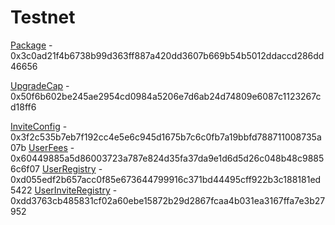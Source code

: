 # Testnet

[Package](https://testnet.suivision.xyz/package/0x3c0ad21f4b6738b99d363ff887a420dd3607b669b54b5012ddaccd286dd46656) - 0x3c0ad21f4b6738b99d363ff887a420dd3607b669b54b5012ddaccd286dd46656

[UpgradeCap](https://testnet.suivision.xyz/object/0x50f6b602be245ae2954cd0984a5206e7d6ab24d74809e6087c1123267cd18ff6) - 0x50f6b602be245ae2954cd0984a5206e7d6ab24d74809e6087c1123267cd18ff6

[InviteConfig](https://testnet.suivision.xyz/object/0x3f2c535b7eb7f192cc4e5e6c945d1675b7c6c0fb7a19bbfd788711008735a07b) - 0x3f2c535b7eb7f192cc4e5e6c945d1675b7c6c0fb7a19bbfd788711008735a07b
[UserFees](https://testnet.suivision.xyz/object/0x60449885a5d86003723a787e824d35fa37da9e1d6d5d26c048b48c98856c6f07) - 0x60449885a5d86003723a787e824d35fa37da9e1d6d5d26c048b48c98856c6f07
[UserRegistry](https://testnet.suivision.xyz/object/0xd055edf2b657acc0f85e673644799916c371bd44495cff922b3c188181ed5422) - 0xd055edf2b657acc0f85e673644799916c371bd44495cff922b3c188181ed5422
[UserInviteRegistry](https://testnet.suivision.xyz/object/0xdd3763cb485831cf02a60ebe15872b29d2867fcaa4b031ea3167ffa7e3b27952) - 0xdd3763cb485831cf02a60ebe15872b29d2867fcaa4b031ea3167ffa7e3b27952
